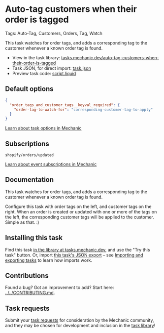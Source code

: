 # Auto-tag customers when their order is tagged

Tags: Auto-Tag, Customers, Orders, Tag, Watch

This task watches for order tags, and adds a corresponding tag to the customer whenever a known order tag is found.

* View in the task library: [tasks.mechanic.dev/auto-tag-customers-when-their-order-is-tagged](https://tasks.mechanic.dev/auto-tag-customers-when-their-order-is-tagged)
* Task JSON, for direct import: [task.json](../../tasks/auto-tag-customers-when-their-order-is-tagged.json)
* Preview task code: [script.liquid](./script.liquid)

## Default options

```json
{
  "order_tags_and_customer_tags__keyval_required": {
    "order-tag-to-watch-for": "corresponding-customer-tag-to-apply"
  }
}
```

[Learn about task options in Mechanic](https://learn.mechanic.dev/core/tasks/options)

## Subscriptions

```liquid
shopify/orders/updated
```

[Learn about event subscriptions in Mechanic](https://learn.mechanic.dev/core/tasks/subscriptions)

## Documentation

This task watches for order tags, and adds a corresponding tag to the customer whenever a known order tag is found.

Configure this task with order tags on the left, and customer tags on the right. When an order is created or updated with one or more of the tags on the left, the corresponding customer tags will be applied to the customer. Simple as that. :)

## Installing this task

Find this task [in the library at tasks.mechanic.dev](https://tasks.mechanic.dev/auto-tag-customers-when-their-order-is-tagged), and use the "Try this task" button. Or, import [this task's JSON export](../../tasks/auto-tag-customers-when-their-order-is-tagged.json) – see [Importing and exporting tasks](https://learn.mechanic.dev/core/tasks/import-and-export) to learn how imports work.

## Contributions

Found a bug? Got an improvement to add? Start here: [../../CONTRIBUTING.md](../../CONTRIBUTING.md).

## Task requests

Submit your [task requests](https://mechanic.canny.io/task-requests) for consideration by the Mechanic community, and they may be chosen for development and inclusion in the [task library](https://tasks.mechanic.dev/)!
